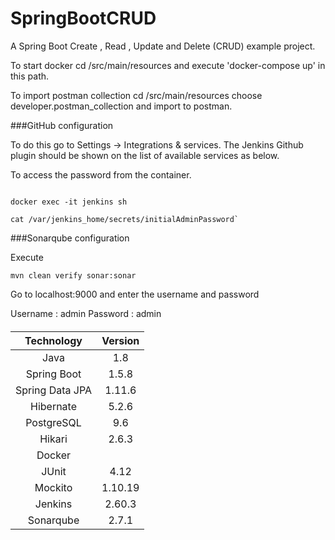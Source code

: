 # SpringBootCRUD
A Spring Boot Create , Read , Update and Delete (CRUD) example project. 

To start docker cd /src/main/resources and execute 'docker-compose up' in this path.

To import postman collection cd /src/main/resources choose developer.postman_collection and import to postman.


###GitHub configuration

To do this go to Settings -> Integrations & services. The Jenkins Github plugin should be shown on the list of available services as below.

To access the password from the container.

```

docker exec -it jenkins sh

cat /var/jenkins_home/secrets/initialAdminPassword`

```


###Sonarqube configuration

Execute 

```
mvn clean verify sonar:sonar
```

Go to localhost:9000 and enter the username and password

Username : admin
Password : admin


####

|   Technology |   Version |
| :----------: |  :-------: | 
|   Java           | 1.8 |
|   Spring Boot     | 1.5.8 |
|   Spring Data JPA |  1.11.6 |
|   Hibernate       | 5.2.6 |
|   PostgreSQL      | 9.6 |
|   Hikari          | 2.6.3 |
|   Docker          | |
|   JUnit | 4.12 |
|   Mockito | 1.10.19 |
|   Jenkins | 2.60.3 |
|   Sonarqube | 2.7.1 |
